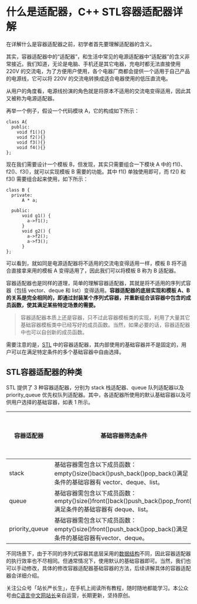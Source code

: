 # 什么是适配器，C++ STL容器适配器详解



在详解什么是容器适配器之前，初学者首先要理解适配器的含义。

其实，容器适配器中的“适配器”，和生活中常见的电源适配器中“适配器”的含义非常接近。我们知道，无论是电脑、手机还是其它电器，充电时都无法直接使用 220V 的交流电，为了方便用户使用，各个电器厂商都会提供一个适用于自己产品的电源线，它可以将 220V 的交流电转换成适合电器使用的低压直流电。

从用户的角度看，电源线扮演的角色就是将原本不适用的交流电变得适用，因此其又被称为电源适配器。

再举一个例子，假设一个代码模块 A，它的构成如下所示：

```
class A{
  public:    
    void f1(){}    
    void f2(){}    
    void f3(){}    
    void f4(){}
};
```

现在我们需要设计一个模板 B，但发现，其实只需要组合一下模块 A 中的 f1()、f2()、f3()，就可以实现模板 B 需要的功能。其中 f1() 单独使用即可，而 f2() 和 f3() 需要组合起来使用，如下所示：

```
class B {
  private:    
      A * a;
  
  public:    
      void g1() {        
        a->f1();   
      }
      void g2() {       
        a->f2();    
        a->f3();  
      }
};
```

可以看到，就如同是电源适配器将不适用的交流电变得适用一样，模板 B 将不适合直接拿来用的模板 A 变得适用了，因此我们可以将模板 B 称为 B 适配器。

容器适配器也是同样的道理，简单的理解容器适配器，其就是将不适用的序列式容器（包括 vector、deque 和 list）变得适用。**容器适配器的底层实现和模板 A、B 的关系是完全相同的，即通过封装某个序列式容器，并重新组合该容器中包含的成员函数，使其满足某些特定场景的需要。**

> 容器适配器本质上还是容器，只不过此容器模板类的实现，利用了大量其它基础容器模板类中已经写好的成员函数。当然，如果必要的话，容器适配器中也可以自创新的成员函数。

需要注意的是，[STL](http://c.biancheng.net/stl/) 中的容器适配器，其内部使用的基础容器并不是固定的，用户可以在满足特定条件的多个基础容器中自由选择。

## STL容器适配器的种类

STL 提供了 3 种容器适配器，分别为 stack 栈适配器、queue 队列适配器以及 priority_queue 优先权队列适配器。其中，各适配器所使用的默认基础容器以及可供用户选择的基础容器，如表 1 所示。



| 容器适配器     | 基础容器筛选条件                                             | 默认使用的基础容器 |
| -------------- | ------------------------------------------------------------ | ------------------ |
| stack          | 基础容器需包含以下成员函数：empty()size()back()push_back()pop_back()满足条件的基础容器有 vector、deque、list。 | deque              |
| queue          | 基础容器需包含以下成员函数：empty()size()front()back()push_back()pop_front()满足条件的基础容器有 deque、list。 | deque              |
| priority_queue | 基础容器需包含以下成员函数：empty()size()front()push_back()pop_back()满足条件的基础容器有vector、deque。 | vector             |


不同场景下，由于不同的序列式容器其底层采用的[数据结构](http://c.biancheng.net/data_structure/)不同，因此容器适配器的执行效率也不尽相同。但通常情况下，使用默认的基础容器即可。当然，我们也可以手动修改，具体的修改容器适配器基础容器的方法，后续讲解具体的容器适配器会详细介绍。

关注公众号「站长严长生」，在手机上阅读所有教程，随时随地都能学习。本公众号由[C语言中文网站长](http://c.biancheng.net/view/8092.html)亲自运营，长期更新，坚持原创。